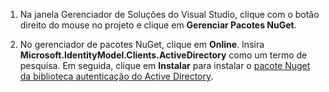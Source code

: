 1. Na janela Gerenciador de Soluções do Visual Studio, clique com o botão direito do mouse no projeto e clique em **Gerenciar Pacotes NuGet**.

2. No gerenciador de pacotes NuGet, clique em **Online**. Insira **Microsoft.IdentityModel.Clients.ActiveDirectory** como um termo de pesquisa. Em seguida, clique em **Instalar** para instalar o [pacote Nuget da biblioteca autenticação do Active Directory].

[pacote Nuget da biblioteca autenticação do Active Directory]: http://www.nuget.org/packages/Microsoft.IdentityModel.Clients.ActiveDirectory

<!---HONumber=Oct15_HO3-->